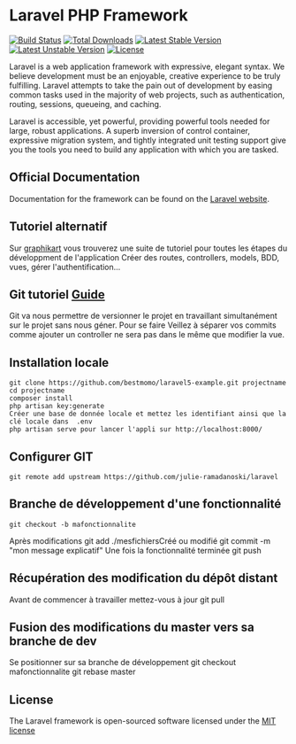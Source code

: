 # Laravel PHP Framework

[![Build Status](https://travis-ci.org/laravel/framework.svg)](https://travis-ci.org/laravel/framework)
[![Total Downloads](https://poser.pugx.org/laravel/framework/d/total.svg)](https://packagist.org/packages/laravel/framework)
[![Latest Stable Version](https://poser.pugx.org/laravel/framework/v/stable.svg)](https://packagist.org/packages/laravel/framework)
[![Latest Unstable Version](https://poser.pugx.org/laravel/framework/v/unstable.svg)](https://packagist.org/packages/laravel/framework)
[![License](https://poser.pugx.org/laravel/framework/license.svg)](https://packagist.org/packages/laravel/framework)

Laravel is a web application framework with expressive, elegant syntax. We believe development must be an enjoyable, creative experience to be truly fulfilling. Laravel attempts to take the pain out of development by easing common tasks used in the majority of web projects, such as authentication, routing, sessions, queueing, and caching.

Laravel is accessible, yet powerful, providing powerful tools needed for large, robust applications. A superb inversion of control container, expressive migration system, and tightly integrated unit testing support give you the tools you need to build any application with which you are tasked.

## Official Documentation

Documentation for the framework can be found on the [Laravel website](http://laravel.com/docs).
## Tutoriel alternatif 
Sur [graphikart](https://www.youtube.com/watch?v=WWfIDrGaFIw&list=PLjwdMgw5TTLUCpXVEehCHs99N7IWByS3i) vous trouverez une suite de tutoriel pour toutes les étapes du développment de l'application
Créer des routes, controllers, models, BDD, vues, gérer l'authentification...

## Git tutoriel [Guide](https://git-scm.com)
Git va nous permettre de versionner le projet en travaillant simultanément sur le projet sans nous géner.
Pour se faire Veillez à séparer vos commits comme ajouter un controller ne sera pas dans le même que modifier la vue.

## Installation locale
    git clone https://github.com/bestmomo/laravel5-example.git projectname
    cd projectname
    composer install
    php artisan key:generate
    Créer une base de donnée locale et mettez les identifiant ainsi que la clé locale dans  .env
    php artisan serve pour lancer l'appli sur http://localhost:8000/
	
## Configurer GIT
	git remote add upstream https://github.com/julie-ramadanoski/laravel
## Branche de développement d'une fonctionnalité
	git checkout -b mafonctionnalite
Après modifications
	git add ./mesfichiersCréé ou modifié
	git commit -m "mon message explicatif"
Une fois la fonctionnalité terminée
	git push

## Récupération des modification du dépôt distant
Avant de commencer à travailler mettez-vous à jour
git pull

## Fusion des modifications du master vers sa branche de dev
Se positionner sur sa branche de développement
git checkout mafonctionnalite
git rebase master



## License

The Laravel framework is open-sourced software licensed under the [MIT license](http://opensource.org/licenses/MIT)
